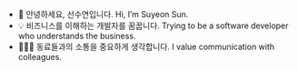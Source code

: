 - 👋 안녕하세요, 선수연입니다. Hi, I’m Suyeon Sun.
- 💡 비즈니스를 이해하는 개발자를 꿈꿉니다. Trying to be a software developer who understands the business.
- 🧑‍🧑‍🧒 동료들과의 소통을 중요하게 생각합니다. I value communication with colleagues.
<!--
- 👀 서비스를 이해하는 I’m interested in ...
- 🌱 I’m currently learning ...
-->

<!---
SuyeonSun/SuyeonSun is a ✨ special ✨ repository because its `README.md` (this file) appears on your GitHub profile.
You can click the Preview link to take a look at your changes.
--->
